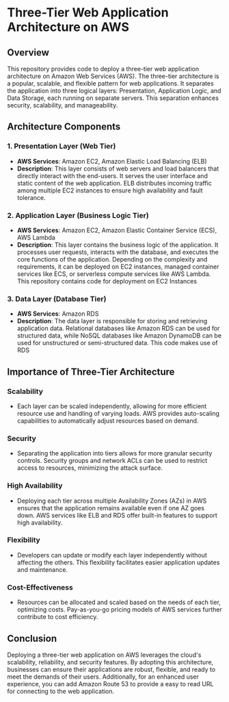 # Three-Tier Web Application Architecture on AWS

## Overview

This repository provides code to deploy a three-tier web application architecture on Amazon Web Services (AWS). The three-tier architecture is a popular, scalable, and flexible pattern for web applications. It separates the application into three logical layers: Presentation, Application Logic, and Data Storage, each running on separate servers. This separation enhances security, scalability, and manageability.

## Architecture Components

### 1. Presentation Layer (Web Tier)

- **AWS Services**: Amazon EC2, Amazon Elastic Load Balancing (ELB)
- **Description**: This layer consists of web servers and load balancers that directly interact with the end-users. It serves the user interface and static content of the web application. ELB distributes incoming traffic among multiple EC2 instances to ensure high availability and fault tolerance.

### 2. Application Layer (Business Logic Tier)

- **AWS Services**: Amazon EC2, Amazon Elastic Container Service (ECS), AWS Lambda
- **Description**: This layer contains the business logic of the application. It processes user requests, interacts with the database, and executes the core functions of the application. Depending on the complexity and requirements, it can be deployed on EC2 instances, managed container services like ECS, or serverless compute services like AWS Lambda. This repository contains code for deployment on EC2 Instances

### 3. Data Layer (Database Tier)

- **AWS Services**: Amazon RDS
- **Description**: The data layer is responsible for storing and retrieving application data. Relational databases like Amazon RDS can be used for structured data, while NoSQL databases like Amazon DynamoDB can be used for unstructured or semi-structured data. This code makes use of RDS

## Importance of Three-Tier Architecture

### Scalability

- Each layer can be scaled independently, allowing for more efficient resource use and handling of varying loads. AWS provides auto-scaling capabilities to automatically adjust resources based on demand.

### Security

- Separating the application into tiers allows for more granular security controls. Security groups and network ACLs can be used to restrict access to resources, minimizing the attack surface.

### High Availability

- Deploying each tier across multiple Availability Zones (AZs) in AWS ensures that the application remains available even if one AZ goes down. AWS services like ELB and RDS offer built-in features to support high availability.

### Flexibility

- Developers can update or modify each layer independently without affecting the others. This flexibility facilitates easier application updates and maintenance.

### Cost-Effectiveness

- Resources can be allocated and scaled based on the needs of each tier, optimizing costs. Pay-as-you-go pricing models of AWS services further contribute to cost efficiency.

## Conclusion

Deploying a three-tier web application on AWS leverages the cloud's scalability, reliability, and security features. By adopting this architecture, businesses can ensure their applications are robust, flexible, and ready to meet the demands of their users. Additionally, for an enhanced user experience, you can add Amazon Route 53 to provide a easy to read URL for connecting to the web application.
